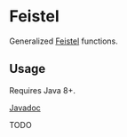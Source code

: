 # Feistel

Generalized [Feistel](https://en.wikipedia.org/wiki/Feistel_cipher) functions.

## Usage

Requires Java 8+.

[Javadoc](https://lae.gitlab.io/java-feistel/apidocs/)

TODO
